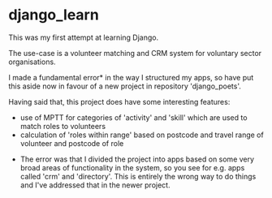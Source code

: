 # django_learn
This was my first attempt at learning Django.

The use-case is a volunteer matching and CRM system for voluntary sector organisations.

I made a fundamental error* in the way I structured my apps, so have put this aside now in favour of a new project in repository 'django_poets'.

Having said that, this project does have some interesting features:

- use of MPTT for categories of 'activity' and 'skill' which are used to match roles to volunteers
- calculation of 'roles within range' based on postcode and travel range of volunteer and postcode of role

* The error was that I divided the project into apps based on some very broad areas of functionality in the system, so you see for e.g. apps called 'crm' and 'directory'. This is entirely the wrong way to do things and I've addressed that in the newer project.

